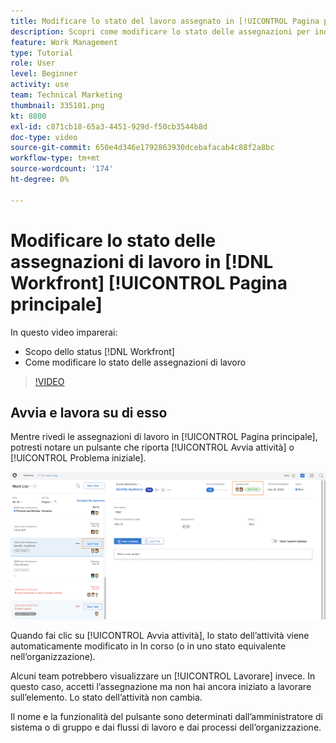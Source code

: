 ```yaml
---
title: Modificare lo stato del lavoro assegnato in [!UICONTROL Pagina principale]
description: Scopri come modificare lo stato delle assegnazioni per indicare che il lavoro è in corso dal [!UICONTROL Pagina principale] pagina. Capire perché lo stato è importante in [!DNL  Workfront].
feature: Work Management
type: Tutorial
role: User
level: Beginner
activity: use
team: Technical Marketing
thumbnail: 335101.png
kt: 8800
exl-id: c871cb18-65a3-4451-929d-f50cb3544b8d
doc-type: video
source-git-commit: 650e4d346e1792863930dcebafacab4c88f2a8bc
workflow-type: tm+mt
source-wordcount: '174'
ht-degree: 0%

---
```


# Modificare lo stato delle assegnazioni di lavoro in [!DNL Workfront] [!UICONTROL Pagina principale]

In questo video imparerai:

* Scopo dello status [!DNL  Workfront]
* Come modificare lo stato delle assegnazioni di lavoro

>[!VIDEO](https://video.tv.adobe.com/v/335101/?quality=12&learn=on)

## Avvia e lavora su di esso

Mentre rivedi le assegnazioni di lavoro in [!UICONTROL Pagina principale], potresti notare un pulsante che riporta [!UICONTROL Avvia attività] o [!UICONTROL Problema iniziale].

![[!DNL Workfront] [!UICONTROL Pagina principale] pagina in cui è indicato il pulsante [!UICONTROL Avvia attività].](assets/worker-fundamentals-1.png)

Quando fai clic su [!UICONTROL Avvia attività], lo stato dell’attività viene automaticamente modificato in In corso (o in uno stato equivalente nell’organizzazione).

Alcuni team potrebbero visualizzare un [!UICONTROL Lavorare] invece. In questo caso, accetti l’assegnazione ma non hai ancora iniziato a lavorare sull’elemento. Lo stato dell’attività non cambia.

Il nome e la funzionalità del pulsante sono determinati dall’amministratore di sistema o di gruppo e dai flussi di lavoro e dai processi dell’organizzazione.

<!---
learn more URLs
--->
